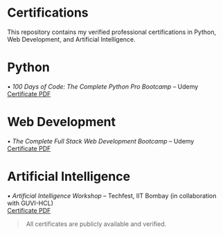 # Certifications
This repository contains my verified professional certifications in Python, Web Development, and Artificial Intelligence.

# Python
•⁠  ⁠*100 Days of Code: The Complete Python Pro Bootcamp* – Udemy  
  [Certificate PDF](https://github.com/Ryanrezzz/Certifications/blob/main/100Days_PythonBootcamp/PythonBootcamp.pdf)

# Web Development
•⁠  ⁠*The Complete Full Stack Web Development Bootcamp* – Udemy  
  [Certificate PDF](webDevelopment.pdf)

# Artificial Intelligence
•⁠  ⁠*Artificial Intelligence Workshop* – Techfest, IIT Bombay (in collaboration with GUVI-HCL)  
  [Certificate PDF]([AI_Workshop_IITB_Certificate.pdf](https://github.com/Ryanrezzz/Certifications/blob/main/AI_Workshop_IITB/AI_Workshop_IITB_Certificate.pdf))
  
>⁠ All certificates are publicly available and verified.
